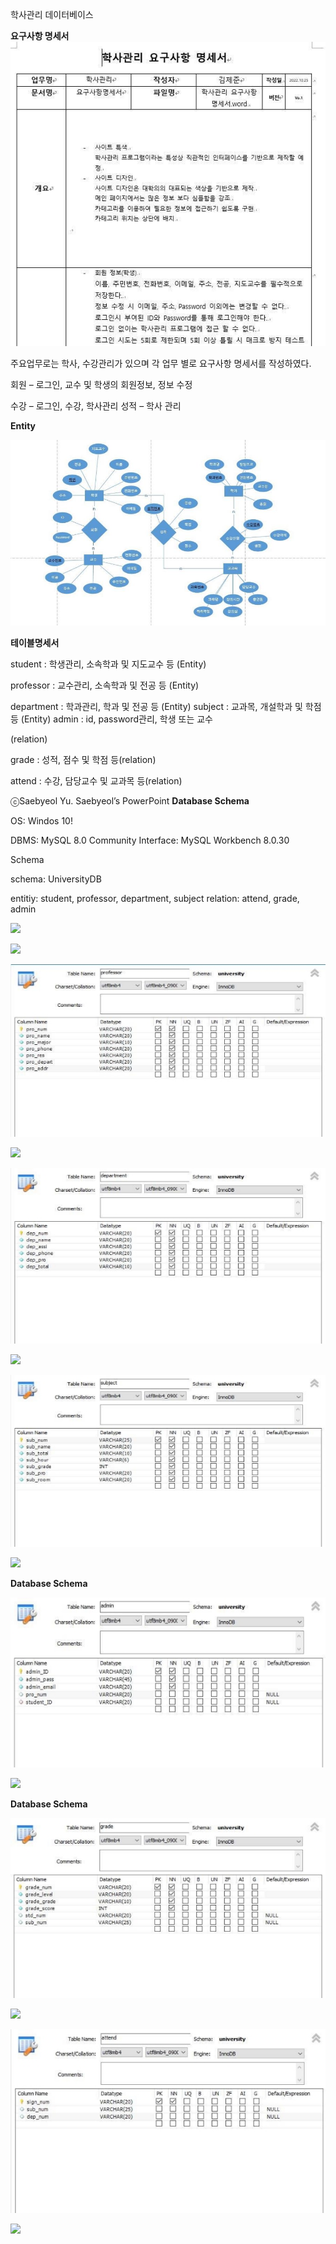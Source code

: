 ﻿학사관리 데이터베이스

**요구사항 명세서 </br> ![](img/Aspose.Words.7b83ad5b-126c-4d1c-9f90-a2bbb6fb01cd.003.jpeg)**

주요업무로는 학사, 수강관리가 있으며 각 업무 별로 요구사항 명세서를 작성하였다. 

회원 – 로그인, 교수 및 학생의 회원정보, 정보 수정 

수강 – 로그인, 수강, 학사관리 성적 – 학사 관리 

**Entity**

![](img/Aspose.Words.7b83ad5b-126c-4d1c-9f90-a2bbb6fb01cd.004.jpeg)

**테이블명세서**

student : 학생관리, 소속학과 및 지도교수 등 (Entity)

professor : 교수관리, 소속학과 및 전공 등 (Entity)

department :  학과관리, 학과 및 전공 등 (Entity) subject : 교과목, 개설학과 및 학점 등 (Entity) admin : id,  password관리, 학생 또는 교수

(relation)

grade : 성적, 점수 및 학점 등(relation)

attend : 수강, 담당교수 및 교과목 등(relation)

ⓒSaebyeol Yu. Saebyeol’s PowerPoint
**Database Schema**

OS: Windos 10!

DBMS: MySQL 8.0 Community Interface: MySQL Workbench 8.0.30

Schema

schema: UniversityDB

entitiy: student, professor, department, subject relation: attend, grade, admin

![](img/Aspose.Words.7b83ad5b-126c-4d1c-9f90-a2bbb6fb01cd.005.png)

![](img/Aspose.Words.7b83ad5b-126c-4d1c-9f90-a2bbb6fb01cd.006.png)

![](img/Aspose.Words.7b83ad5b-126c-4d1c-9f90-a2bbb6fb01cd.007.jpeg)

![](img/Aspose.Words.7b83ad5b-126c-4d1c-9f90-a2bbb6fb01cd.008.png)

![](img/Aspose.Words.7b83ad5b-126c-4d1c-9f90-a2bbb6fb01cd.009.jpeg)

![](img/Aspose.Words.7b83ad5b-126c-4d1c-9f90-a2bbb6fb01cd.010.png)

![](img/Aspose.Words.7b83ad5b-126c-4d1c-9f90-a2bbb6fb01cd.011.jpeg)

![](img/Aspose.Words.7b83ad5b-126c-4d1c-9f90-a2bbb6fb01cd.012.png)

**Database Schema**

![](img/Aspose.Words.7b83ad5b-126c-4d1c-9f90-a2bbb6fb01cd.013.jpeg)

![](img/Aspose.Words.7b83ad5b-126c-4d1c-9f90-a2bbb6fb01cd.014.png) 


**Database Schema**

![](img/Aspose.Words.7b83ad5b-126c-4d1c-9f90-a2bbb6fb01cd.015.jpeg)

![](img/Aspose.Words.7b83ad5b-126c-4d1c-9f90-a2bbb6fb01cd.016.png)

![](img/Aspose.Words.7b83ad5b-126c-4d1c-9f90-a2bbb6fb01cd.017.jpeg)

![](img/Aspose.Words.7b83ad5b-126c-4d1c-9f90-a2bbb6fb01cd.018.png)


[ref1]: img/Aspose.Words.7b83ad5b-126c-4d1c-9f90-a2bbb6fb01cd.002.png
